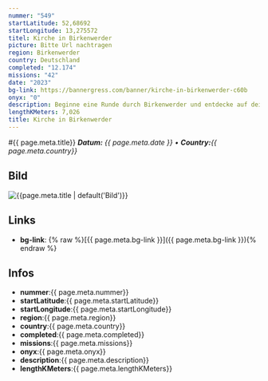 ```yaml
---
nummer: "549"
startLatitude: 52,68692
startLongitude: 13,275572
titel: Kirche in Birkenwerder
picture: Bitte Url nachtragen
region: Birkenwerder
country: Deutschland
completed: "12.174"
missions: "42"
date: "2023"
bg-link: https://bannergress.com/banner/kirche-in-birkenwerder-c60b
onyx: "0"
description: Beginne eine Runde durch Birkenwerder und entdecke auf deiner Runde die Wassertretanlage in der Briese. Starte am Briesesteig deine Runde
lengthKMeters: 7,026
title: Kirche in Birkenwerder
---
```


#{{ page.meta.title}}
_**Datum:** {{ page.meta.date }} • **Country:**{{ page.meta.country}}_

## Bild
![{{page.meta.title | default('Bild')}}]({{page.meta.picture}})

## Links
- **bg-link**: {% raw %}[{{ page.meta.bg-link }}]({{ page.meta.bg-link }}){% endraw %}

## Infos
- **nummer**:{{ page.meta.nummer}}
- **startLatitude**:{{ page.meta.startLatitude}}
- **startLongitude**:{{ page.meta.startLongitude}}
- **region**:{{ page.meta.region}}
- **country**:{{ page.meta.country}}
- **completed**:{{ page.meta.completed}}
- **missions**:{{ page.meta.missions}}
- **onyx**:{{ page.meta.onyx}}
- **description**:{{ page.meta.description}}
- **lengthKMeters**:{{ page.meta.lengthKMeters}}

